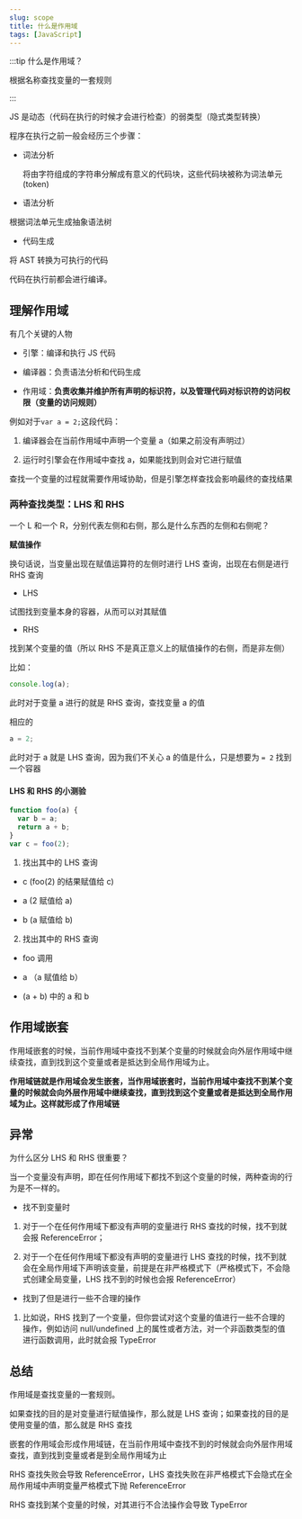 ```yaml
---
slug: scope
title: 什么是作用域
tags: [JavaScript]
---
```


:::tip 什么是作用域？

根据名称查找变量的一套规则

:::

JS 是动态（代码在执行的时候才会进行检查）的弱类型（隐式类型转换）

程序在执行之前一般会经历三个步骤：

- 词法分析

  将由字符组成的字符串分解成有意义的代码块，这些代码块被称为词法单元(token)

- 语法分析

根据词法单元生成抽象语法树

- 代码生成

将 AST 转换为可执行的代码

代码在执行前都会进行编译。

## 理解作用域

有几个关键的人物

- 引擎：编译和执行 JS 代码

- 编译器：负责语法分析和代码生成

- 作用域：**负责收集并维护所有声明的标识符，以及管理代码对标识符的访问权限（变量的访问规则）**

例如对于`var a = 2;`这段代码：

1. 编译器会在当前作用域中声明一个变量 a（如果之前没有声明过）

2. 运行时引擎会在作用域中查找 a，如果能找到则会对它进行赋值

查找一个变量的过程就需要作用域协助，但是引擎怎样查找会影响最终的查找结果

### 两种查找类型：LHS 和 RHS

一个 L 和一个 R，分别代表左侧和右侧，那么是什么东西的左侧和右侧呢？

**赋值操作**

换句话说，当变量出现在赋值运算符的左侧时进行 LHS 查询，出现在右侧是进行 RHS 查询

- LHS

试图找到变量本身的容器，从而可以对其赋值

- RHS

找到某个变量的值（所以 RHS 不是真正意义上的赋值操作的右侧，而是非左侧）

比如：

```javascript
console.log(a);
```

此时对于变量 a 进行的就是 RHS 查询，查找变量 a 的值

相应的

```javascript
a = 2;
```

此时对于 a 就是 LHS 查询，因为我们不关心 a 的值是什么，只是想要为 `= 2` 找到一个容器

#### LHS 和 RHS 的小测验

```javascript
function foo(a) {
  var b = a;
  return a + b;
}
var c = foo(2);
```

1. 找出其中的 LHS 查询

- c (foo(2) 的结果赋值给 c)

- a (2 赋值给 a)

- b (a 赋值给 b)

2. 找出其中的 RHS 查询

- foo 调用

- a （a 赋值给 b）

- (a + b) 中的 a 和 b

## 作用域嵌套

作用域嵌套的时候，当前作用域中查找不到某个变量的时候就会向外层作用域中继续查找，直到找到这个变量或者是抵达到全局作用域为止。

**作用域链就是作用域会发生嵌套，当作用域嵌套时，当前作用域中查找不到某个变量的时候就会向外层作用域中继续查找，直到找到这个变量或者是抵达到全局作用域为止。这样就形成了作用域链**

## 异常

为什么区分 LHS 和 RHS 很重要？

当一个变量没有声明，即在任何作用域下都找不到这个变量的时候，两种查询的行为是不一样的。

- 找不到变量时

1. 对于一个在任何作用域下都没有声明的变量进行 RHS 查找的时候，找不到就会报 ReferenceError；

2. 对于一个在任何作用域下都没有声明的变量进行 LHS 查找的时候，找不到就会在全局作用域下声明该变量，前提是在非严格模式下（严格模式下，不会隐式创建全局变量，LHS 找不到的时候也会报 ReferenceError）

- 找到了但是进行一些不合理的操作

1. 比如说，RHS 找到了一个变量，但你尝试对这个变量的值进行一些不合理的操作，例如访问 null/undefined 上的属性或者方法，对一个非函数类型的值进行函数调用，此时就会报 TypeError

## 总结

作用域是查找变量的一套规则。

如果查找的目的是对变量进行赋值操作，那么就是 LHS 查询；如果查找的目的是使用变量的值，那么就是 RHS 查找

嵌套的作用域会形成作用域链，在当前作用域中查找不到的时候就会向外层作用域查找，直到找到变量或者是到全局作用域为止

RHS 查找失败会导致 ReferenceError，LHS 查找失败在非严格模式下会隐式在全局作用域中声明变量严格模式下抛 ReferenceError

RHS 查找到某个变量的时候，对其进行不合法操作会导致 TypeError
